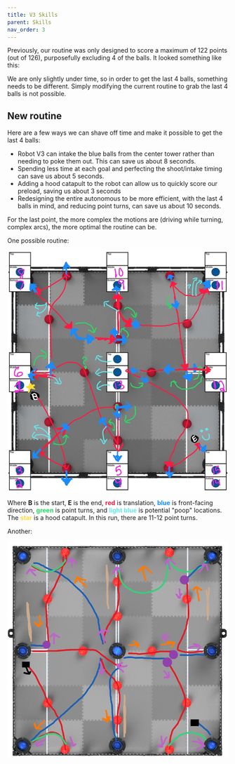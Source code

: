 ```yaml
---
title: V3 Skills
parent: Skills
nav_order: 3
---
```


Previously, our routine was only designed to score a maximum of 122 points (out
of 126), purposefully excluding 4 of the balls. It looked something like this:

We are only slightly under time, so in order to get the last 4 balls, something
needs to be different. Simply modifying the current routine to grab the last 4
balls is not possible.

## New routine

Here are a few ways we can shave off time and make it possible to get the last 4
balls:

- Robot V3 can intake the blue balls from the center tower rather than needing
  to poke them out. This can save us about 8 seconds.
- Spending less time at each goal and perfecting the shoot/intake timing can
  save us about 5 seconds.
- Adding a hood catapult to the robot can allow us to quickly score our preload,
  saving us about 3 seconds
- Redesigning the entire autonomous to be more efficient, with the last 4 balls
  in mind, and reducing point turns, can save us about 10 seconds.

For the last point, the more complex the motions are (driving while turning,
complex arcs), the more optimal the routine can be.

One possible routine:

![](images/skills-planning-new.png)

Where **B** is the start, **E** is the end,
<span style="color: #f01b44; font-weight: bold">red</span> is translation,
<span style="color: #138ffb; font-weight: bold">blue</span> is front-facing
direction, <span style="color: #26d761; font-weight: bold">green</span> is point
turns, and <span style="color: #64e6e7; font-weight: bold">light blue</span> is
potential "poop" locations. The
<span style="color: #ffda3a; font-weight: bold">star</span> is a hood catapult.
In this run, there are 11-12 point turns.

Another:

![](images/skills-sensors.png)

